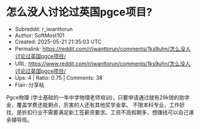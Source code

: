# 怎么没人讨论过英国pgce项目?

- Subreddit: r_iwanttorun
- Author: SoftMost101
- Created: 2025-05-21 21:35:03 UTC
- Permalink: https://reddit.com/r/iwanttorun/comments/1ks9uhn/怎么没人讨论过英国pgce项目/
- URL: https://www.reddit.com/r/iwanttorun/comments/1ks9uhn/怎么没人讨论过英国pgce项目/
- Ups: 4 | Ratio: 0.75 | Comments: 38
- Flair: 分享帖


Pgce物理
(学士基础的一年中学物理老师培训)，只要申请通过就有29k镑的助学金，覆盖学费还能剩点，厉害的人还有其他奖学金拿。
不限本科专业，工作好找，是折扣行业不需要满足新工签薪资要求。工资不高假期多，想赚钱可以自己课余辅导班。

